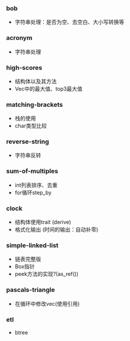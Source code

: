 ### bob

- 字符串处理：是否为空、去空白、大小写转换等

### acronym

- 字符串处理

### high-scores

- 结构体以及其方法
- Vec中的最大值、top3最大值

### matching-brackets

- 栈的使用
- char类型比较

### reverse-string

- 字符串反转

### sum-of-multiples

- int列表排序、去重
- for循环step_by

### clock

- 结构体使用trait (derive)
- 格式化输出 (时间的输出：自动补零)

### simple-linked-list

- 链表完整版
- Box指针
- peek方法的实现?(as_ref())

### pascals-triangle

- 在循环中修改vec(使用引用)

### etl

- btree
